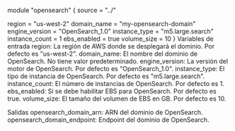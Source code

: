 module "opensearch" {
  source = "../"

  region        = "us-west-2"
  domain_name   = "my-opensearch-domain"
  engine_version = "OpenSearch_1.0"
  instance_type = "m5.large.search"
  instance_count = 1
  ebs_enabled   = true
  volume_size   = 10
}
Variables de entrada
region: La región de AWS donde se desplegará el dominio. Por defecto es "us-west-2".
domain_name: El nombre del dominio de OpenSearch. No tiene valor predeterminado.
engine_version: La versión del motor de OpenSearch. Por defecto es "OpenSearch_1.0".
instance_type: El tipo de instancia de OpenSearch. Por defecto es "m5.large.search".
instance_count: El número de instancias de OpenSearch. Por defecto es 1.
ebs_enabled: Si se debe habilitar EBS para OpenSearch. Por defecto es true.
volume_size: El tamaño del volumen de EBS en GB. Por defecto es 10.


Salidas
opensearch_domain_arn: ARN del dominio de OpenSearch.
opensearch_domain_endpoint: Endpoint del dominio de OpenSearch.